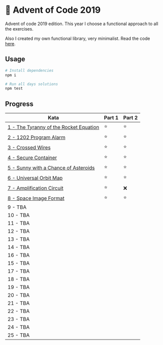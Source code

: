 # 🎄 Advent of Code 2019

Advent of code 2019 edition. This year I choose a functional approach to all the exercises.

Also I created my own functional library, very minimalist. Read the code [here](fp-utils.js).

## Usage
```bash
# Install dependencies
npm i

# Run all days solutions
npm test
```

## Progress

| Kata                                                         | Part 1 | Part 2 |
| ------------------------------------------------------------ | ------ | ------ |
| [1 - The Tyranny of the Rocket Equation](src/day01/index.js) | ⭐️      | ⭐️      |
| [2 - 1202 Program Alarm](src/day02/index.js)                 | ⭐️      | ⭐️      |
| [3 - Crossed Wires](src/day03/index.js)                      | ⭐️      | ⭐️      |
| [4 - Secure Container](src/day04/index.js)                   | ⭐️      | ⭐️      |
| [5 - Sunny with a Chance of Asteroids](src/day05/index.js)   | ⭐️      | ⭐️      |
| [6 - Universal Orbit Map](src/day06/index.js)                | ⭐️      | ⭐️      |
| [7 - Amplification Circuit](src/day07/index.js)              | ⭐️      | ❌      |
| [8 - Space Image Format](src/day08/index.js)                 | ⭐️      | ⭐️      |
| 9 - TBA                                                      |        |        |
| 10 - TBA                                                     |        |        |
| 11 - TBA                                                     |        |        |
| 12 - TBA                                                     |        |        |
| 13 - TBA                                                     |        |        |
| 14 - TBA                                                     |        |        |
| 16 - TBA                                                     |        |        |
| 15 - TBA                                                     |        |        |
| 17 - TBA                                                     |        |        |
| 18 - TBA                                                     |        |        |
| 19 - TBA                                                     |        |        |
| 20 - TBA                                                     |        |        |
| 21 - TBA                                                     |        |        |
| 22 - TBA                                                     |        |        |
| 23 - TBA                                                     |        |        |
| 24 - TBA                                                     |        |        |
| 25 - TBA                                                     |        |        |